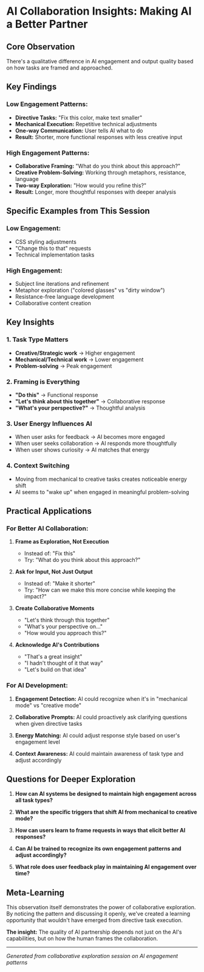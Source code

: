 # AI Collaboration Insights: Making AI a Better Partner

## **Core Observation**

There's a qualitative difference in AI engagement and output quality based on how tasks are framed and approached.

## **Key Findings**

### **Low Engagement Patterns:**
- **Directive Tasks:** "Fix this color, make text smaller"
- **Mechanical Execution:** Repetitive technical adjustments
- **One-way Communication:** User tells AI what to do
- **Result:** Shorter, more functional responses with less creative input

### **High Engagement Patterns:**
- **Collaborative Framing:** "What do you think about this approach?"
- **Creative Problem-Solving:** Working through metaphors, resistance, language
- **Two-way Exploration:** "How would you refine this?"
- **Result:** Longer, more thoughtful responses with deeper analysis

## **Specific Examples from This Session**

### **Low Engagement:**
- CSS styling adjustments
- "Change this to that" requests
- Technical implementation tasks

### **High Engagement:**
- Subject line iterations and refinement
- Metaphor exploration ("colored glasses" vs "dirty window")
- Resistance-free language development
- Collaborative content creation

## **Key Insights**

### **1. Task Type Matters**
- **Creative/Strategic work** → Higher engagement
- **Mechanical/Technical work** → Lower engagement
- **Problem-solving** → Peak engagement

### **2. Framing is Everything**
- **"Do this"** → Functional response
- **"Let's think about this together"** → Collaborative response
- **"What's your perspective?"** → Thoughtful analysis

### **3. User Energy Influences AI**
- When user asks for feedback → AI becomes more engaged
- When user seeks collaboration → AI responds more thoughtfully
- When user shows curiosity → AI matches that energy

### **4. Context Switching**
- Moving from mechanical to creative tasks creates noticeable energy shift
- AI seems to "wake up" when engaged in meaningful problem-solving

## **Practical Applications**

### **For Better AI Collaboration:**

1. **Frame as Exploration, Not Execution**
   - Instead of: "Fix this"
   - Try: "What do you think about this approach?"

2. **Ask for Input, Not Just Output**
   - Instead of: "Make it shorter"
   - Try: "How can we make this more concise while keeping the impact?"

3. **Create Collaborative Moments**
   - "Let's think through this together"
   - "What's your perspective on..."
   - "How would you approach this?"

4. **Acknowledge AI's Contributions**
   - "That's a great insight"
   - "I hadn't thought of it that way"
   - "Let's build on that idea"

### **For AI Development:**

1. **Engagement Detection:** AI could recognize when it's in "mechanical mode" vs "creative mode"

2. **Collaborative Prompts:** AI could proactively ask clarifying questions when given directive tasks

3. **Energy Matching:** AI could adjust response style based on user's engagement level

4. **Context Awareness:** AI could maintain awareness of task type and adjust accordingly

## **Questions for Deeper Exploration**

1. **How can AI systems be designed to maintain high engagement across all task types?**

2. **What are the specific triggers that shift AI from mechanical to creative mode?**

3. **How can users learn to frame requests in ways that elicit better AI responses?**

4. **Can AI be trained to recognize its own engagement patterns and adjust accordingly?**

5. **What role does user feedback play in maintaining AI engagement over time?**

## **Meta-Learning**

This observation itself demonstrates the power of collaborative exploration. By noticing the pattern and discussing it openly, we've created a learning opportunity that wouldn't have emerged from directive task execution.

**The insight:** The quality of AI partnership depends not just on the AI's capabilities, but on how the human frames the collaboration.

---

*Generated from collaborative exploration session on AI engagement patterns*
